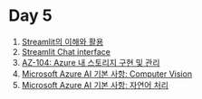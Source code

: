# Day 5

01. [Streamlit의 이해와 활용](./streamlit/streamlit.md)
02. [Streamlit Chat interface](./streamlit/01.chat_interface.py)
03. [AZ-104: Azure 내 스토리지 구현 및 관리](https://learn.microsoft.com/ko-kr/training/paths/az-104-manage-storage/)
04. [
Microsoft Azure AI 기본 사항: Computer Vision](https://learn.microsoft.com/ko-kr/training/paths/explore-computer-vision-microsoft-azure/)
05. [Microsoft Azure AI 기본 사항: 자연어 처리](https://learn.microsoft.com/ko-kr/training/paths/explore-natural-language-processing/)